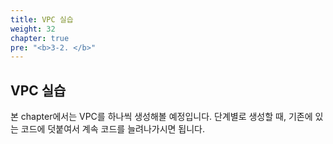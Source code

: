 ```yaml
---
title: VPC 실습
weight: 32
chapter: true
pre: "<b>3-2. </b>"
---
```



## VPC 실습

본 chapter에서는 VPC를 하나씩 생성해볼 예정입니다. 단계별로 생성할 때, 기존에 있는 코드에 덧붙여서 계속 코드를 늘려나가시면 됩니다.
